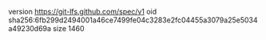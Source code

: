 version https://git-lfs.github.com/spec/v1
oid sha256:6fb299d2494001a46ce7499fe04c3283e2fc04455a3079a25e5034a49230d69a
size 1460
